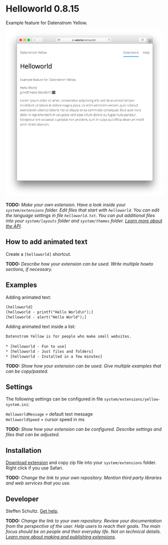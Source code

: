 # Helloworld 0.8.15

Example feature for Datenstrom Yellow.

<p align="center"><img src="helloworld-screenshot.png?raw=true" alt="Screenshot"></p>

**TODO:** *Make your own extension. Have a look inside your `system/extensions` folder. Edit files that start with `helloworld`. You can edit the language settings in file `helloworld.txt`. You can put additional files into your `system/layouts` folder and `system/themes` folder. [Learn more about the API](https://datenstrom.se/yellow/help/api-for-developers).*

## How to add animated text

Create a `[helloworld]` shortcut. 

**TODO:** *Describe how your extension can be used. Write multiple howto sections, if necessary.*

## Examples

Adding animated text:

    [helloworld]
    [helloworld - printf("Hello World\n");]
    [helloworld - alert("Hello World");]  

Adding animated text inside a list:

    Datenstrom Yellow is for people who make small websites.
    
    * [helloworld - Fun to use]
    * [helloworld - Just files and folders]
    * [helloworld - Installed in a few minutes]

**TODO:** *Show how your extension can be used. Give multiple examples that can be copy/pasted.*

## Settings

The following settings can be configured in file `system/extensions/yellow-system.ini`:

`HelloworldMessage` = default text message  
`HelloworldSpeed` = cursor speed in ms  

**TODO:** *Show how your extension can be configured. Describe settings and files that can be adjusted.*

## Installation

[Download extension](https://github.com/datenstrom/yellow-extensions/raw/main/downloads/helloworld.zip) and copy zip file into your `system/extensions` folder. Right click if you use Safari.

**TODO:** *Change the link to your own repository. Mention third party libraries and web services that you use.*

## Developer

Steffen Schultz. [Get help](https://github.com/schulle4u/yellow-helloworld/issues).

**TODO:** *Change the link to your own repository. Review your documentation from the perspective of the user. Help users to reach their goals. The main focus should be on people and their everyday life. Not on technical details. [Learn more about making and publishing extensions](https://github.com/annaesvensson/yellow-publish).*
